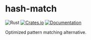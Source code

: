 # hash-match

![Rust](https://github.com/DoumanAsh/hash-match/workflows/Rust/badge.svg?branch=master)
[![Crates.io](https://img.shields.io/crates/v/hash-match.svg)](https://crates.io/crates/hash-match)
[![Documentation](https://docs.rs/hash-match/badge.svg)](https://docs.rs/crate/hash-match/)

Optimized pattern matching alternative.
